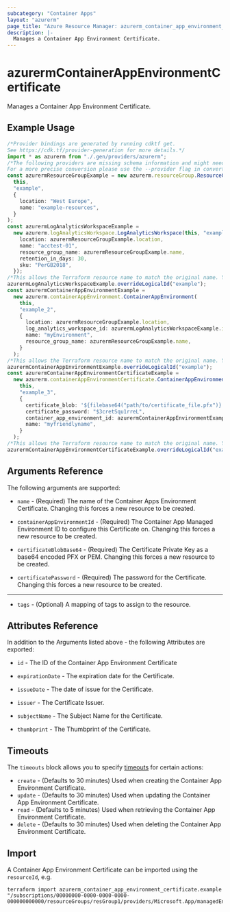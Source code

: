 ```yaml
---
subcategory: "Container Apps"
layout: "azurerm"
page_title: "Azure Resource Manager: azurerm_container_app_environment_certificate"
description: |-
  Manages a Container App Environment Certificate.
---
```


# azurermContainerAppEnvironmentCertificate

Manages a Container App Environment Certificate.

## Example Usage

```typescript
/*Provider bindings are generated by running cdktf get.
See https://cdk.tf/provider-generation for more details.*/
import * as azurerm from "./.gen/providers/azurerm";
/*The following providers are missing schema information and might need manual adjustments to synthesize correctly: azurerm.
For a more precise conversion please use the --provider flag in convert.*/
const azurermResourceGroupExample = new azurerm.resourceGroup.ResourceGroup(
  this,
  "example",
  {
    location: "West Europe",
    name: "example-resources",
  }
);
const azurermLogAnalyticsWorkspaceExample =
  new azurerm.logAnalyticsWorkspace.LogAnalyticsWorkspace(this, "example_1", {
    location: azurermResourceGroupExample.location,
    name: "acctest-01",
    resource_group_name: azurermResourceGroupExample.name,
    retention_in_days: 30,
    sku: "PerGB2018",
  });
/*This allows the Terraform resource name to match the original name. You can remove the call if you don't need them to match.*/
azurermLogAnalyticsWorkspaceExample.overrideLogicalId("example");
const azurermContainerAppEnvironmentExample =
  new azurerm.containerAppEnvironment.ContainerAppEnvironment(
    this,
    "example_2",
    {
      location: azurermResourceGroupExample.location,
      log_analytics_workspace_id: azurermLogAnalyticsWorkspaceExample.id,
      name: "myEnvironment",
      resource_group_name: azurermResourceGroupExample.name,
    }
  );
/*This allows the Terraform resource name to match the original name. You can remove the call if you don't need them to match.*/
azurermContainerAppEnvironmentExample.overrideLogicalId("example");
const azurermContainerAppEnvironmentCertificateExample =
  new azurerm.containerAppEnvironmentCertificate.ContainerAppEnvironmentCertificate(
    this,
    "example_3",
    {
      certificate_blob: '${filebase64("path/to/certificate_file.pfx")}',
      certificate_password: "$3cretSqu1rreL",
      container_app_environment_id: azurermContainerAppEnvironmentExample.id,
      name: "myfriendlyname",
    }
  );
/*This allows the Terraform resource name to match the original name. You can remove the call if you don't need them to match.*/
azurermContainerAppEnvironmentCertificateExample.overrideLogicalId("example");

```

## Arguments Reference

The following arguments are supported:

*   `name` - (Required) The name of the Container Apps Environment Certificate. Changing this forces a new resource to be created.

*   `containerAppEnvironmentId` - (Required) The Container App Managed Environment ID to configure this Certificate on. Changing this forces a new resource to be created.

*   `certificateBlobBase64` - (Required) The Certificate Private Key as a base64 encoded PFX or PEM. Changing this forces a new resource to be created.

*   `certificatePassword` - (Required) The password for the Certificate. Changing this forces a new resource to be created.

***

* `tags` - (Optional) A mapping of tags to assign to the resource.

## Attributes Reference

In addition to the Arguments listed above - the following Attributes are exported:

*   `id` - The ID of the Container App Environment Certificate

*   `expirationDate` - The expiration date for the Certificate.

*   `issueDate` - The date of issue for the Certificate.

*   `issuer` - The Certificate Issuer.

*   `subjectName` - The Subject Name for the Certificate.

*   `thumbprint` - The Thumbprint of the Certificate.

## Timeouts

The `timeouts` block allows you to specify [timeouts](https://www.terraform.io/docs/configuration/resources.html#timeouts) for certain actions:

* `create` - (Defaults to 30 minutes) Used when creating the Container App Environment Certificate.
* `update` - (Defaults to 30 minutes) Used when updating the Container App Environment Certificate.
* `read` - (Defaults to 5 minutes) Used when retrieving the Container App Environment Certificate.
* `delete` - (Defaults to 30 minutes) Used when deleting the Container App Environment Certificate.

## Import

A Container App Environment Certificate can be imported using the `resourceId`, e.g.

```console
terraform import azurerm_container_app_environment_certificate.example "/subscriptions/00000000-0000-0000-0000-000000000000/resourceGroups/resGroup1/providers/Microsoft.App/managedEnvironments/myenv/certificates/mycertificate"
```
